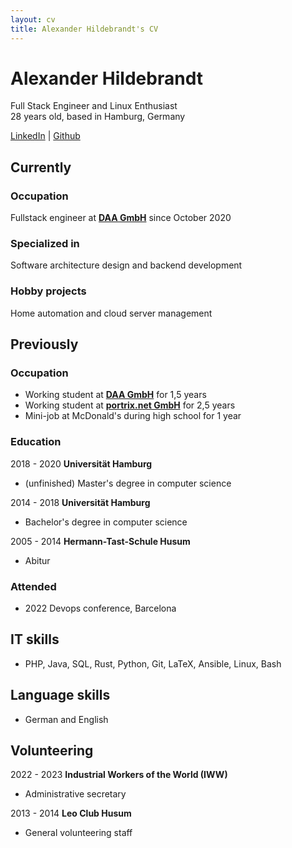 ```yaml
---
layout: cv
title: Alexander Hildebrandt's CV
---
```

# Alexander Hildebrandt
Full Stack Engineer and Linux Enthusiast  
28 years old, based in Hamburg, Germany

<div id="webaddress">
<a href="https://www.linkedin.com/in/hildebro/">LinkedIn</a>
| <a href="http://github.com/hildebro">Github</a>
</div>

## Currently

### Occupation

Fullstack engineer at __[DAA GmbH](https://www.daa.net/)__ since October 2020

### Specialized in

Software architecture design and backend development

### Hobby projects

Home automation and cloud server management


## Previously

### Occupation

- Working student at __[DAA GmbH](https://www.daa.net/)__ for 1,5 years
- Working student at __[portrix.net GmbH](https://portrix.net/ceemes/de/home/)__ for 2,5 years
- Mini-job at McDonald's during high school for 1 year

### Education

2018 - 2020 __Universität Hamburg__

- (unfinished) Master's degree in computer science

2014 - 2018 __Universität Hamburg__

- Bachelor's degree in computer science

2005 - 2014 __Hermann-Tast-Schule Husum__

- Abitur


### Attended

- 2022 Devops conference, Barcelona


## IT skills

- PHP, Java, SQL, Rust, Python, Git, LaTeX, Ansible, Linux, Bash


## Language skills

- German and English


## Volunteering

2022 - 2023 __Industrial Workers of the World (IWW)__ 

- Administrative secretary


2013 - 2014 __Leo Club Husum__

- General volunteering staff


<!-- ### Footer

Last updated: March 2023 -->


